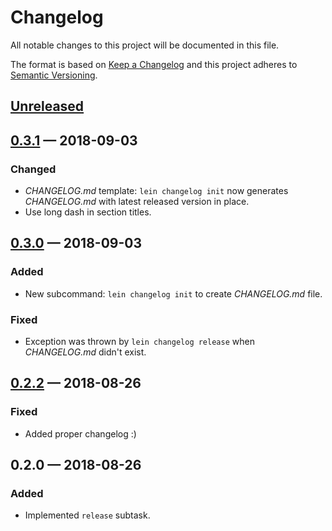 # Changelog

All notable changes to this project will be documented in this file.

The format is based on [Keep a Changelog](http://keepachangelog.com)
and this project adheres to [Semantic Versioning](http://semver.org/spec/v2.0.0.html).


## [Unreleased]

## [0.3.1] — 2018-09-03
### Changed
- _CHANGELOG.md_ template: `lein changelog init` now generates _CHANGELOG.md_ with latest released version in place.
- Use long dash in section titles.

## [0.3.0] — 2018-09-03
### Added
- New subcommand: `lein changelog init` to create _CHANGELOG.md_ file.
### Fixed
- Exception was thrown by `lein changelog release` when _CHANGELOG.md_ didn't exist.

## [0.2.2] — 2018-08-26
### Fixed
- Added proper changelog :)

## 0.2.0 — 2018-08-26
### Added
- Implemented `release` subtask.


[0.2.2]: https://github.com/dryewo/lein-changelog/compare/0.2.0...0.2.2
[0.3.0]: https://github.com/dryewo/lein-changelog/compare/0.2.2...0.3.0
[0.3.1]: https://github.com/dryewo/lein-changelog/compare/0.3.0...0.3.1
[Unreleased]: https://github.com/dryewo/lein-changelog/compare/0.3.1...HEAD
